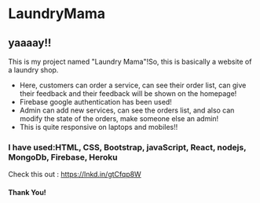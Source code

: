 # LaundryMama

 ## yaaaay!!
   This is my project named "Laundry Mama"!So, this is basically a website of a laundry shop.
*  Here, customers can order a service, can see their order list, can give their feedback and their feedback will be shown on the homepage!
*  Firebase google authentication has been used! 
*  Admin can add new services, can see the orders list, and also can modify the state of the orders, make someone else an admin!
*   This is quite responsive on laptops and mobiles!!

### I have used:HTML, CSS, Bootstrap, javaScript, React, nodejs, MongoDb, Firebase, Heroku

Check this out : https://lnkd.in/gtCfqp8W
#### Thank You!

